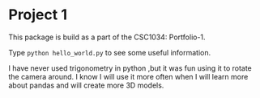 Project 1 
===========

This package is build as a part of the CSC1034: Portfolio-1.

Type `python hello_world.py` to see some useful information.

I have never used trigonometry in python ,but it was fun using it to rotate the camera around. I know I will use it
more often when I will learn more about pandas and will create more 3D models. 
